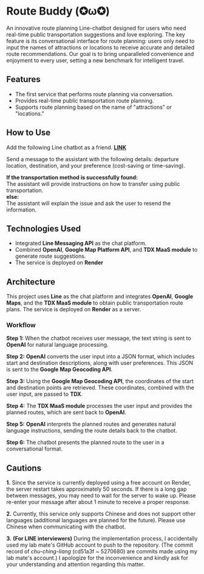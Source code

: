 # Route Buddy (✪ω✪) 

An innovative route planning Line-chatbot designed for users who need real-time public transportation suggestions and love exploring. The key feature is its conversational interface for route planning: users only need to input the names of attractions or locations to receive accurate and detailed route recommendations. Our goal is to bring unparalleled convenience and enjoyment to every user, setting a new benchmark for intelligent travel.

## Features  

+ The first service that performs route planning via conversation. 
+ Provides real-time public transportation route planning.  
+ Supports route planning based on the name of "attractions" or "locations."  

## How to Use

Add the following Line chatbot as a friend.
[**LINK**](https://line.me/R/ti/p/@360jhbtt)

Send a message to the assistant with the following details: departure location, destination, and your preference (cost-saving or time-saving).  

**If the transportation method is successfully found:** </br>
The assistant will provide instructions on how to transfer using public transportation.  
**else:** </br>
The assistant will explain the issue and ask the user to resend the information.  

## Technologies Used  

+ Integrated **Line Messaging API** as the chat platform.  
+ Combined **OpenAI**, **Google Map Platform API**, and **TDX MaaS module** to generate route suggestions.
+ The service is deployed on **Render**

## Architecture  

This project uses **Line** as the chat platform and integrates **OpenAI**, **Google Maps**, and the **TDX MaaS module** to obtain public transportation route plans. The service is deployed on **Render** as a server.

### Workflow  

**Step 1:** When the chatbot receives user message, the text string is sent to **OpenAI** for natural language processing.  

**Step 2:** **OpenAI** converts the user input into a JSON format, which includes start and destination descriptions, along with user preferences. This JSON is sent to the **Google Map Geocoding API**.  

**Step 3:** Using the **Google Map Geocoding API**, the coordinates of the start and destination points are retrieved. These coordinates, combined with the user input, are passed to **TDX**.  

**Step 4:** The **TDX MaaS module** processes the user input and provides the planned routes, which are sent back to **OpenAI**.  

**Step 5:** **OpenAI** interprets the planned routes and generates natural language instructions, sending the route details back to the chatbot.  

**Step 6:** The chatbot presents the planned route to the user in a conversational format.  

## Cautions

**1.**
Since the service is currently deployed using a free account on Render, the server restart takes approximately 50 seconds. If there is a long gap between messages, you may need to wait for the server to wake up. Please re-enter your message after about 1 minute to receive a proper response.

**2.**
Currently, this service only supports Chinese and does not support other languages (additional languages are planned for the future). Please use Chinese when communicating with the chatbot.

**3.**
**(For LINE interviewers)**  During the implementation process, I accidentally used my lab mate's GitHub account to push to the repository. (The commit record of *chu-ching-liang* (cd51a3f ~ 5270680) are commits made using my lab mate's account.) I apologize for the inconvenience and kindly ask for your understanding and attention regarding this matter.

